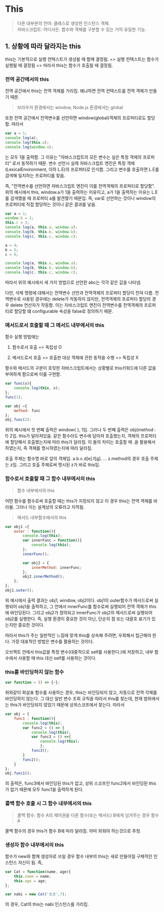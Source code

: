 # This

> 다른 대부분의 언어: 클래스로 생성한 인스턴스 객체.  
> 자바스크립트: 어디서든. 함수와 객체를 구분할 수 있는 거의 유일한 기능.

## 1. 상황에 따라 달라지는 this

this는 기본적으로 실행 컨텍스트가 생성될 때 함께 결정됨. => 실행 컨텍스트는 함수가 실행될 때 결정됨 => 따라서 this는 함수가 호출될 때 결정됨.

### 전역 공간에서의 this

전역 공간에서 this는 전역 객체를 가리킴. 왜냐하면 전역 컨텍스트를 전역 객체가 만들기 때문.

> 브라우저 환경에서는 window, Node.js 환경에서는 global

또한 전역 공간에서 전역변수를 선언하면 window(global)객체의 프로퍼티로도 할당함. 따라서

```js
var a = 1;
console.log(a);
console.log(this.a);
console.log(window.a);
```

는 모두 1을 출력함. 그 이유는 "자바스크립트의 모든 변수는 실은 특정 객체의 프로퍼티" 로서 동작하기 때문. 변수 선언시 실제 자바스크립트 엔진은 특정 객체(LexicalEnvironment, 이하 L.E)의 프로퍼티로 인식함. 그리고 변수를 호출하면 L.E를 검색해 일치하는 프로퍼티를 찾음.

즉, "전역변수를 선언하면 자바스크립트 엔진이 이를 전역객체의 프로퍼티로 할당함". 위의 예시에서 this, window.a가 1을 출력하는 이유이고, a가 1을 출력하는 이유는 L.E를 검색했을 때 프로퍼티 a를 발견했기 때문임. 즉, var로 선언하는 것이나 window의 프로퍼티에 직접 할당하는 것이나 같은 결과를 낳음.

```js
var a = 1;
window.b = 2;
this.c = 3;
console.log(a, this.a, window.a);
console.log(b, this.b, window.b);
console.log(c, this.c, window.c);

a = 4;
b = 5;
c = 6;

console.log(a, this.a, window.a);
console.log(b, this.b, window.b);
console.log(c, this.c, window.c);
```

따라서 위의 예시에서 세 가지 방법으로 선언한 abc는 각각 같은 값을 나타냄.

다만, 삭제 명령에 대해서는 전역변수 선언과 전역객체의 프로퍼티 할당이 전혀 다름. 전역변수로 사용된 경우에는 delete가 작동하지 않지만, 전역객체의 프로퍼티 할당의 경우 delete 연산자가 작동함. 이는 자바스크립트 엔진이 전역변수를 전역객체의 프로퍼티로 할당할 떄 configurable 속성을 false로 정의하기 때문.

### 메서드로서 호출할 떄 그 메서드 내부에서의 this

함수 실행 방법에는

1. 함수로서 호출 => 독립성 O

2. 메서드로서 호출 => 호출한 대상 객체에 관한 동작을 수행 => 독립성 X

함수와 메서드의 구분이 흐릿한 자바스크립트에서는 상황별로 this키워드에 다른 값을 부여하게 함으로써 이를 구현함.

```js
var func(x){
    console.log(this, x);
};
func(1);

var obj ={ 
    method: func
};
obj.func(2);
```

위의 예시에서 첫 번째 출력은 window{ }, 1임. 그러나 두 번째 출력은 obj{method : f} 2임. this가 달라져있음. 같은 함수라도 변수에 담아져 호출했는지, 객체의 프로퍼티에 할당해서 호출했는지에 따라 this가 달라짐. 이 둘의 차이는 호출할 때 .을 활용해서 하였는지, 즉 객체를 명시하였는지에 따라 달라짐.

호출 주체는 함수명 바로 앞의 객체임. a.b.c.d[e].f[g]. ... z.method의 경우 호출 주체는 z임. 그리고 호출 주체로써 명시된 z가 바로 this임.

### 함수로서 호출할 때 그 함수 내부에서의 this

> 함수 내부에서의 this

어떤 함수를 함수로써 호출할 때는 this가 지정되지 않고 이 경우 this는 전역 객체를 바라봄. 그러나 이는 설계상의 오류라고 지적됨.

> 메서드 내부함수에서의 this

```js
var obj1 ={
    outer : function(){
        console.log(this);
        var innerFunc = function(){
            console.log(this);
        };
        innerFunc();

        var obj2 = {
            innerMethod: innerFunc;
        };
        obj2.innerMethod();
    };
};
obj1.outer();
```

위 예시에서 출력 결과는 obj1, window, obj2이다. obj1의 outer함수가 메서드로써 실행되어 obj1을 출력하고, 그 안에서 innerFunc를 함수로써 실행되어 전역 객체가 this에 바인딩된다. 그리고 obj2가 정의되고 innerFunc가 obj2의 메서드로써 실행되어 obj2를 실행한다. 즉, 실행 환경이 중요한 것이 아닌, 단순히 점 또는 대괄호 표기가 있는지만 중요한 것이다.

따라서 this가 주는 일반적인 느낌에 맞게 this를 상속해 주려면, 우회해서 접근해야 한다. 가장 대표적인 방법은 변수를 활용하는 것이다.

오브젝트 안에서 this값을 특정 변수(대중적으로 self를 사용한다.)에 저장하고, 내부 함수에서 사용할 때 this 대신 self를 사용하는 것이다.

### this를 바인딩하지 않는 함수

```js
var function = () => {~};
```

위와같이 화살표 함수를 사용하는 경우, this는 바인딩되지 않고, 자동으로 전역 각체를 바인딩하지 않는다. 그 대신 일반 변수 조회 규칙을 따라서 this를 찾는데, 현재 범위에서는 this가 바인딩되지 않았기 때문에 상위스코프에서 찾는다. 따라서

```js
var obj = {
    func1 : function(){
        console.log(this);
        var func2 = () => {
            console.log(this);
            var func3 = () =>{
                console.log(this);
                };
            func3();
        }
        func2();
    }
};
obj.func1();
```

의 출력은, func3에서 바인딩된 this가 없고, 상위 스코프인 func2에서 바인딩된 this가 없기 때문에 모두 func1을 출력하게 된다.

### 콜백 함수 호출 시 그 함수 내부에서의 this

> 콜백 함수: 함수 A의 제어권을 다른 함수(또는 메서드) B에게 넘겨주는 경우 함수 A

콜백 함수의 경우 this가 함수 B에 따라 달라짐. 아마 외워야 하는것으로 추청.

### 생성자 함수 내부에서의 this

함수가 new와 함께 생성자로 쓰일 경우 함수 내부의 this는 새로 만들어질 구체적인 인스턴스 자신이 됨. 즉,

```js
var Cat = function(name, age){
    this.name = name;
    this.age = age;
};

var nabi = new Cat('초코',7);
```

의 경우, Cat의 this는 nabi 인스턴스를 가리킴.
